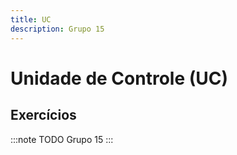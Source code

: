 ```yaml
---
title: UC
description: Grupo 15
---
```


# Unidade de Controle (UC)
## Exercícios
:::note TODO
Grupo 15
:::
